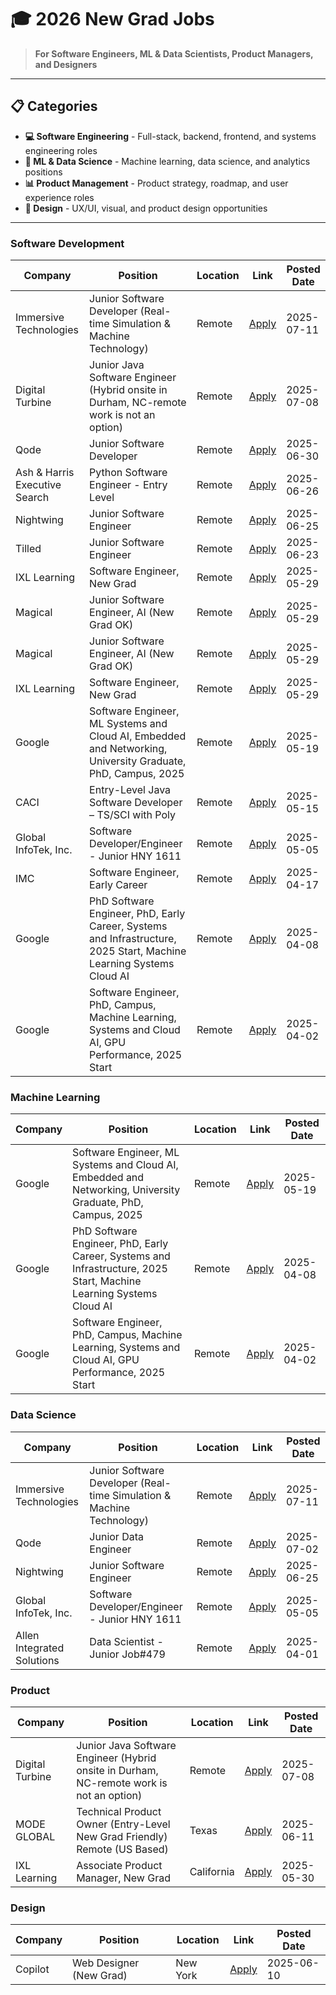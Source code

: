 # 🎓 2026 New Grad Jobs

> **For Software Engineers, ML & Data Scientists, Product Managers, and Designers**

---

## 📋 Categories

- **💻 Software Engineering** - Full-stack, backend, frontend, and systems engineering roles
- **🤖 ML & Data Science** - Machine learning, data science, and analytics positions  
- **📊 Product Management** - Product strategy, roadmap, and user experience roles
- **🎨 Design** - UX/UI, visual, and product design opportunities

---


### Software Development

| Company | Position | Location | Link | Posted Date |
|---------|----------|----------|------|-------------|
| Immersive Technologies | Junior Software Developer (Real-time Simulation & Machine Technology) | Remote | [Apply](https://immersive-technologies.breezy.hr/p/0300149c144b-junior-software-developer-real-time-simulation-machine-technology) | 2025-07-11 |
| Digital Turbine | Junior Java Software Engineer (Hybrid onsite in Durham, NC-remote work is not an option) | Remote | [Apply](https://jobs.lever.co/digitalturbine/290870d4-7938-453e-8545-6e1393297c8c) | 2025-07-08 |
| Qode | Junior Software Developer | Remote | [Apply](https://jobs.workable.com/view/vRxbYtFcoS5K6XqjsYts6Q/junior-software-developer-in-new-jersey-at-qode) | 2025-06-30 |
| Ash & Harris Executive Search | Python Software Engineer - Entry Level | Remote | [Apply](https://jobs.workable.com/view/rrRQ7B2Pv57h7MuozMu7EW/python-software-engineer---entry-level-in-houston-at-ash-%26-harris-executive-search) | 2025-06-26 |
| Nightwing | Junior Software Engineer | Remote | [Apply](https://nwis.wd12.myworkdayjobs.com/NW/job/Annapolis-Junction-MD/Junior-Software-Engineer_01677525) | 2025-06-25 |
| Tilled | Junior Software Engineer | Remote | [Apply](https://ats.rippling.com/tilledcareers/jobs/65946f3a-4bc7-46f9-b6b1-b0a1706ab9ad) | 2025-06-23 |
| IXL Learning | Software Engineer, New Grad | Remote | [Apply](https://www.ixl.com/company/jobs?gh_jid=8017366002) | 2025-05-29 |
| Magical | Junior Software Engineer, AI (New Grad OK) | Remote | [Apply](https://jobs.ashbyhq.com/Magical/5d001754-2817-44d0-af08-a36525848a15) | 2025-05-29 |
| Magical | Junior Software Engineer, AI (New Grad OK) | Remote | [Apply](https://jobs.ashbyhq.com/magical/5d001754-2817-44d0-af08-a36525848a15) | 2025-05-29 |
| IXL Learning | Software Engineer, New Grad | Remote | [Apply](https://www.ixl.com/company/jobs?gh_jid=8017370002) | 2025-05-29 |
| Google | Software Engineer, ML Systems and Cloud AI, Embedded and Networking, University Graduate, PhD, Campus, 2025 | Remote | [Apply](https://www.google.com/about/careers/applications/jobs/results/116918412440937158) | 2025-05-19 |
| CACI | Entry-Level Java Software Developer – TS/SCI with Poly | Remote | [Apply](https://careers.caci.com/global/en/job/311918/Entry-Level-Java-Software-Developer-TS-SCI-with-Poly) | 2025-05-15 |
| Global InfoTek, Inc. | Software Developer/Engineer - Junior HNY 1611 | Remote | [Apply](https://global-infotek-inc.breezy.hr/p/08b73ee6419b-software-developer-engineer-junior-hny-1611) | 2025-05-05 |
| IMC | Software Engineer, Early Career | Remote | [Apply](https://job-boards.eu.greenhouse.io/imc/jobs/4577504101) | 2025-04-17 |
| Google | PhD Software Engineer, PhD, Early Career, Systems and Infrastructure, 2025 Start, Machine Learning Systems Cloud AI | Remote | [Apply](https://www.google.com/about/careers/applications/jobs/results/114873478519104198) | 2025-04-08 |
| Google | Software Engineer, PhD, Campus, Machine Learning, Systems and Cloud AI, GPU Performance, 2025 Start | Remote | [Apply](https://www.google.com/about/careers/applications/jobs/results/121570692964459206) | 2025-04-02 |

### Machine Learning

| Company | Position | Location | Link | Posted Date |
|---------|----------|----------|------|-------------|
| Google | Software Engineer, ML Systems and Cloud AI, Embedded and Networking, University Graduate, PhD, Campus, 2025 | Remote | [Apply](https://www.google.com/about/careers/applications/jobs/results/116918412440937158) | 2025-05-19 |
| Google | PhD Software Engineer, PhD, Early Career, Systems and Infrastructure, 2025 Start, Machine Learning Systems Cloud AI | Remote | [Apply](https://www.google.com/about/careers/applications/jobs/results/114873478519104198) | 2025-04-08 |
| Google | Software Engineer, PhD, Campus, Machine Learning, Systems and Cloud AI, GPU Performance, 2025 Start | Remote | [Apply](https://www.google.com/about/careers/applications/jobs/results/121570692964459206) | 2025-04-02 |

### Data Science

| Company | Position | Location | Link | Posted Date |
|---------|----------|----------|------|-------------|
| Immersive Technologies | Junior Software Developer (Real-time Simulation & Machine Technology) | Remote | [Apply](https://immersive-technologies.breezy.hr/p/0300149c144b-junior-software-developer-real-time-simulation-machine-technology) | 2025-07-11 |
| Qode | Junior Data Engineer | Remote | [Apply](https://jobs.workable.com/view/cvdTF4oXbSzT5pgY3Dp46N/junior-data-engineer-in-new-jersey-at-qode) | 2025-07-02 |
| Nightwing | Junior Software Engineer | Remote | [Apply](https://nwis.wd12.myworkdayjobs.com/NW/job/Annapolis-Junction-MD/Junior-Software-Engineer_01677525) | 2025-06-25 |
| Global InfoTek, Inc. | Software Developer/Engineer - Junior HNY 1611 | Remote | [Apply](https://global-infotek-inc.breezy.hr/p/08b73ee6419b-software-developer-engineer-junior-hny-1611) | 2025-05-05 |
| Allen Integrated Solutions | Data Scientist - Junior Job#479 | Remote | [Apply](https://job-boards.greenhouse.io/allenintegratedsolutions/jobs/6003959003) | 2025-04-01 |

### Product

| Company | Position | Location | Link | Posted Date |
|---------|----------|----------|------|-------------|
| Digital Turbine | Junior Java Software Engineer (Hybrid onsite in Durham, NC-remote work is not an option) | Remote | [Apply](https://jobs.lever.co/digitalturbine/290870d4-7938-453e-8545-6e1393297c8c) | 2025-07-08 |
| MODE GLOBAL | Technical Product Owner (Entry-Level  New Grad Friendly) Remote (US Based) | Texas | [Apply](https://www.paycomonline.net/v4/ats/web.php/jobs/ViewJobDetails?job=156602&clientkey=867647112A1D2A83553489B3FC7E03DC) | 2025-06-11 |
| IXL Learning | Associate Product Manager, New Grad | California | [Apply](https://www.ixl.com/company/jobs?gh_jid=8018321002) | 2025-05-30 |

### Design

| Company | Position | Location | Link | Posted Date |
|---------|----------|----------|------|-------------|
| Copilot | Web Designer (New Grad) | New York | [Apply](https://jobs.ashbyhq.com/copilot/cc0f24ce-5a68-48a2-9003-e04ec2ad4463) | 2025-06-10 |

